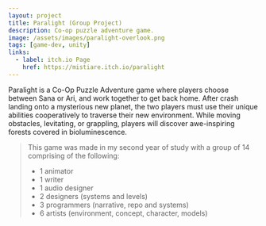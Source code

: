 ```yaml
---
layout: project
title: Paralight (Group Project)
description: Co-op puzzle adventure game.
image: /assets/images/paralight-overlook.png
tags: [game-dev, unity]
links:
  - label: itch.io Page
    href: https://mistiare.itch.io/paralight
---
```


Paralight is a Co-Op Puzzle Adventure game where players choose between Sana or Ari, and work together to get back home. After crash landing onto a mysterious new planet, the two players must use their unique abilities cooperatively to traverse their new environment. While moving obstacles, levitating, or grappling, players will discover awe-inspiring forests covered in bioluminescence.

> This game was made in my second year of study with a group of 14 comprising of the following:
> - 1 animator
> - 1 writer
> - 1 audio designer
> - 2 designers (systems and levels)
> - 3 programmers (narrative, repo and systems)
> - 6 artists (environment, concept, character, models)